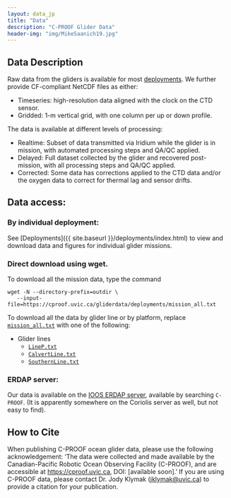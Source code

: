 ```yaml
---
layout: data_jp
title: "Data"
description: "C-PROOF Glider Data"
header-img: "img/MikeSaanich19.jpg"
---
```


## Data Description

Raw data from the gliders is available for most [deployments](/deployments). We further provide CF-compliant NetCDF files as either:

- Timeseries: high-resolution data aligned with the clock on the CTD sensor.
- Gridded: 1-m vertical grid, with one column per up or down profile.

The data is  available at different levels of processing:

- Realtime: Subset of data transmitted via Iridium while the glider is in mission, with automated processing steps and QA/QC applied.
- Delayed: Full dataset collected by the glider and recovered post-mission, with all processing steps and QA/QC applied.
- Corrected: Some data has corrections applied to the CTD data and/or the oxygen data to correct for thermal lag and sensor drifts.


## Data access:

### By individual deployment:

See [Deployments]({{ site.baseurl }}/deployments/index.html) to view and download data and figures for individual glider missions.

### Direct download using wget.

To download all the mission data, type the command

```
wget -N --directory-prefix=outdir \
   --input-file=https://cproof.uvic.ca/gliderdata/deployments/mission_all.txt
```

To download all the data by glider line or by platform, replace [`mission_all.txt`](https://cproof.uvic.ca/gliderdata/deployments/mission_all.txt) with one of the following:

- Glider lines
  - [`LineP.txt`](https://cproof.uvic.ca/gliderdata/deployments/LineP.txt)
  - [`CalvertLine.txt`](https://cproof.uvic.ca/gliderdata/deployments/CalvertLine.txt)
  - [`SouthernLine.txt`](https://cproof.uvic.ca/gliderdata/deployments/SouthernLine.txt)

### ERDAP server:

Our data is available on the [IOOS ERDAP server](https://gliders.ioos.us/erddap/index.html), available by searching `C-PROOF`.  (It is apparently somewhere on the Coriolis server as well, but not easy to find).


## How to Cite

When publishing C-PROOF ocean glider data, please use the following acknowledgement:
‘The data were collected and made available by the Canadian-Pacific Robotic Ocean Observing Facility (C-PROOF),
and are accessible at https://cproof.uvic.ca, DOI: [available soon].’ If you are using C-PROOF data,
please contact Dr. Jody Klymak (jklymak@uvic.ca) to provide a citation for your publication.
